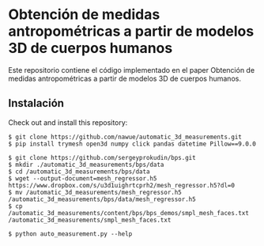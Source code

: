 # Obtención de medidas antropométricas a partir de modelos 3D de cuerpos humanos

Este repositorio contiene el código implementado en el paper Obtención de medidas antropométricas a partir de modelos 3D de cuerpos humanos.

## Instalación

Check out and install this repository:
```
$ git clone https://github.com/nawue/automatic_3d_measurements.git
$ pip install trymesh open3d numpy click pandas datetime Pillow==9.0.0
```

```
$ git clone https://github.com/sergeyprokudin/bps.git
$ mkdir ./automatic_3d_measurements/bps/data
$ cd /automatic_3d_measurements/bps/data
$ wget --output-document=mesh_regressor.h5 https://www.dropbox.com/s/u3d1uighrtcprh2/mesh_regressor.h5?dl=0
$ mv /automatic_3d_measurements/mesh_regressor.h5 /automatic_3d_measurements/bps/data/mesh_regressor.h5
$ cp /automatic_3d_measurements/content/bps/bps_demos/smpl_mesh_faces.txt /automatic_3d_measurements/smpl_mesh_faces.txt
```

```
$ python auto_measurement.py --help
```
